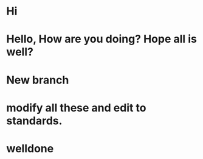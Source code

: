 # Hi

# Hello, How are you doing? Hope all is well?

# New branch
# modify all these and edit to standards.
# welldone


